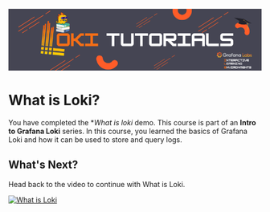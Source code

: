 ![Loki Quickstart](../../assets/loki-ile.png)

# What is Loki?

You have completed the **What is loki* demo. This course is part of an **Intro to Grafana Loki** series. In this course, you learned the basics of Grafana Loki and how it can be used to store and query logs.

## What's Next?

Head back to the video to continue with What is Loki.

[![What is Loki](https://img.youtube.com/vi/1uk8LtQqsZQ/0.jpg)](https://www.youtube.com/watch?v=1uk8LtQqsZQ)
